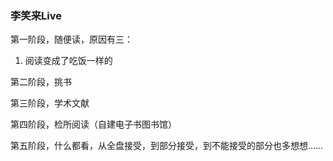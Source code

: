 ### 李笑来Live
第一阶段，随便读，原因有三：
1. 阅读变成了吃饭一样的


第二阶段，挑书


第三阶段，学术文献


第四阶段，检所阅读（自建电子书图书馆）


第五阶段，什么都看，从全盘接受，到部分接受，到不能接受的部分也多想想……

